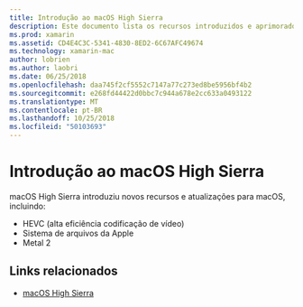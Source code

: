 ```yaml
---
title: Introdução ao macOS High Sierra
description: Este documento lista os recursos introduzidos e aprimorado no macOS High Sierra e links para a descrição de alto nível da Apple da atualização.
ms.prod: xamarin
ms.assetid: CD4E4C3C-5341-4830-8ED2-6C67AFC49674
ms.technology: xamarin-mac
author: lobrien
ms.author: laobri
ms.date: 06/25/2018
ms.openlocfilehash: daa745f2cf5552c7147a77c273ed8be5956bf4b2
ms.sourcegitcommit: e268fd44422d0bbc7c944a678e2cc633a0493122
ms.translationtype: MT
ms.contentlocale: pt-BR
ms.lasthandoff: 10/25/2018
ms.locfileid: "50103693"
---
```

# <a name="introduction-to-macos-high-sierra"></a>Introdução ao macOS High Sierra

macOS High Sierra introduziu novos recursos e atualizações para macOS, incluindo:

- HEVC (alta eficiência codificação de vídeo)
- Sistema de arquivos da Apple
- Metal 2

## <a name="related-links"></a>Links relacionados

- [macOS High Sierra](https://www.apple.com/macos/high-sierra/)
